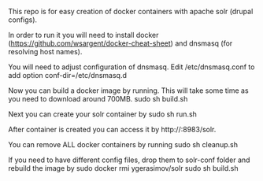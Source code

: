 This repo is for easy creation of docker containers with apache solr (drupal configs).

In order to run it you will need to install docker (https://github.com/wsargent/docker-cheat-sheet) and dnsmasq (for resolving host names).

You will need to adjust configuration of dnsmasq. Edit /etc/dnsmasq.conf to add option
  conf-dir=/etc/dnsmasq.d 

Now you can build a docker image by running. This will take some time as you need to download around 700MB.
  sudo sh build.sh

Next you can create your solr container by
  sudo sh run.sh <name>

After container is created you can access it by http://<name>:8983/solr.

You can remove ALL docker containers by running
  sudo sh cleanup.sh

If you need to have different config files, drop them to solr-conf folder and rebuild the image by
sudo docker rmi ygerasimov/solr
sudo sh build.sh

